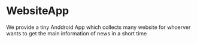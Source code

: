 # WebsiteApp
We provide a tiny Anddroid App which collects many website  for whoerver wants to get the main information of news in a short time
